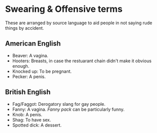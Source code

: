 # Swearing & Offensive terms

These are arranged by source language to aid people in not saying rude things
by accident.

## American English

* Beaver: A vagina.
* Hooters: Breasts, in case the restuarant chain didn't make it obvious enough.
* Knocked up: To be pregnant. 
* Pecker: A penis.

## British English

* Fag/Faggot: Derogatory slang for gay people.
* Fanny: A vagina. *Fanny pack* can be particularly funny.
* Knob: A penis.
* Shag: To have sex.
* Spotted dick: A dessert.
